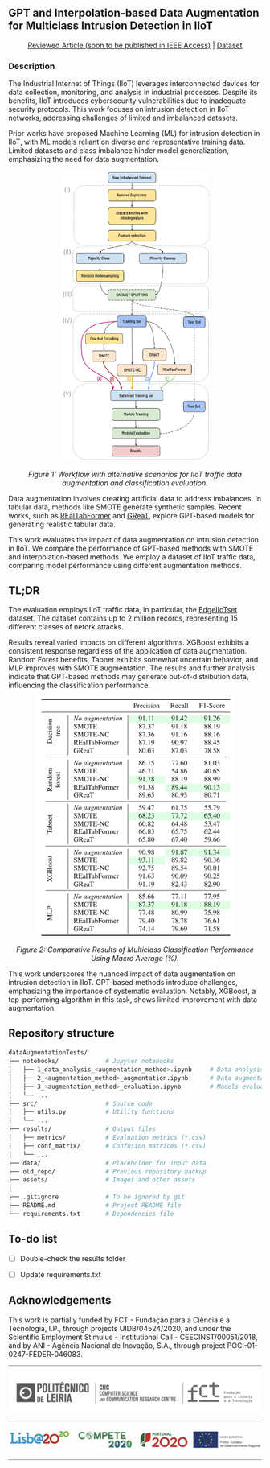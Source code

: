 ## GPT and Interpolation-based Data Augmentation for Multiclass Intrusion Detection in IIoT


<div align="center">

  [Reviewed Article (soon to be published in IEEE Access)](https://ieeeaccess.ieee.org) | [Dataset](https://www.kaggle.com/datasets/mohamedamineferrag/edgeiiotset-cyber-security-dataset-of-iot-iiot) 
 
</div>

### Description

The Industrial Internet of Things (IIoT) leverages interconnected devices for data collection, monitoring, and analysis in industrial processes. Despite its benefits, IIoT introduces cybersecurity vulnerabilities due to inadequate security protocols. This work focuses on intrusion detection in IIoT networks, addressing challenges of limited and imbalanced datasets.

Prior works have proposed Machine Learning (ML) for intrusion detection in IIoT, with ML models reliant on diverse and representative training data. Limited datasets and class imbalance hinder model generalization, emphasizing the need for data augmentation.

<div align="center">
  <img src="assets/workflow_v4.png" width="300px" alt="Workflow">
  <p><em>Figure 1: Workflow with alternative scenarios for IIoT traffic data augmentation and classification evaluation.</em></p>
</div>

Data augmentation involves creating artificial data to address imbalances. In tabular data, methods like SMOTE generate synthetic samples. Recent works, such as [REalTabFormer](https://arxiv.org/abs/2302.02041) and [GReaT](https://arxiv.org/abs/2210.06280), explore GPT-based models for generating realistic tabular data.

This work evaluates the impact of data augmentation on intrusion detection in IIoT. We compare the performance of GPT-based methods with SMOTE and interpolation-based methods. We employ a dataset of IIoT traffic data, comparing model performance using different augmentation methods.

## TL;DR

The evaluation employs IIoT traffic data, in particular, the [EdgeIIoTset](https://www.kaggle.com/datasets/mohamedamineferrag/edgeiiotset-cyber-security-dataset-of-iot-iiot) dataset. The dataset contains up to 2 million records, representing 15 different classes of netork attacks. 

Results reveal varied impacts on different algorithms. XGBoost exhibits a consistent response regardless of the application of data augmentation. Random Forest benefits, Tabnet exhibits somewhat uncertain behavior, and MLP improves with SMOTE augmentation. The results and further analysis indicate that GPT-based methods may generate out-of-distribution data, influencing the classification performance.

<div align="center">
    <img src="assets/results_table.png" width="400px" alt="results">
    <p><em>Figure 2: Comparative Results of Multiclass Classification Performance Using Macro Average (%).</em></p>
</div>

This work underscores the nuanced impact of data augmentation on intrusion detection in IIoT. GPT-based methods introduce challenges, emphasizing the importance of systematic evaluation. Notably, XGBoost, a top-performing algorithm in this task, shows limited improvement with data augmentation. 

## Repository structure

```bash
dataAugmentationTests/                  
├── notebooks/             # Jupyter notebooks
│   ├── 1_data_analysis_<augmentation_method>.ipynb     # Data analysis
│   ├── 2_<augmentation_method>_augmentation.ipynb      # Data augmentation
│   ├── 3_<augmentation_method>_evaluation.ipynb        # Models evaluation
│   └── ...                       
├── src/                   # Source code
│   ├── utils.py           # Utility functions
│   └── ...                
├── results/               # Output files
│   ├── metrics/           # Evaluation metrics (*.csv)
│   ├── conf_matrix/       # Confusion matrices (*.csv)
│   └── ...                
├── data/                  # Placeholder for input data
├── old_repo/              # Previous repository backup
├── assets/                # Images and other assets
│
├── .gitignore             # To be ignored by git
├── README.md              # Project README file
└── requirements.txt       # Dependencies file

```

## To-do list

- [ ] Double-check the results folder
- [ ] Update requirements.txt


## Acknowledgements

This work is partially funded by FCT - Fundação para a Ciência e a Tecnologia, I.P., through projects UIDB/04524/2020, and under the Scientific Employment Stimulus - Institutional Call - CEECINST/00051/2018, and by ANI - Agência Nacional de Inovação, S.A., through project POCI-01-0247-FEDER-046083.


<hr style="height:0.5px; background-color:grey; border:none;">

<p align="center">
<img src="assets/CIIC_logo.png" width="700px"/>
</p>

<hr style="height:0.5px; background-color:grey; border:none;">

<p align="center">
<img src="assets/fundo_financiamento.png" width="700px"/>
</p>

<hr style="height:0.5px; background-color:grey; border:none;">